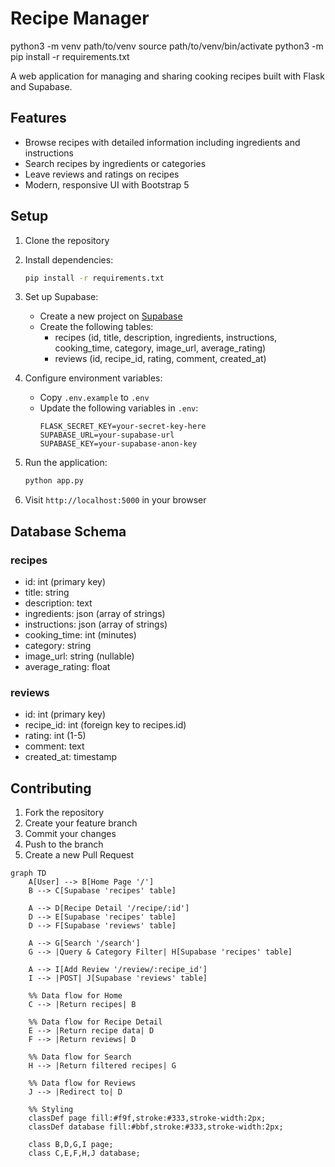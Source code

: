 # Recipe Manager


python3 -m venv path/to/venv
source path/to/venv/bin/activate
python3 -m pip install -r requirements.txt

A web application for managing and sharing cooking recipes built with Flask and Supabase.

## Features

- Browse recipes with detailed information including ingredients and instructions
- Search recipes by ingredients or categories
- Leave reviews and ratings on recipes
- Modern, responsive UI with Bootstrap 5

## Setup

1. Clone the repository
2. Install dependencies:
   ```bash
   pip install -r requirements.txt
   ```

3. Set up Supabase:
   - Create a new project on [Supabase](https://supabase.com)
   - Create the following tables:
     - recipes (id, title, description, ingredients, instructions, cooking_time, category, image_url, average_rating)
     - reviews (id, recipe_id, rating, comment, created_at)

4. Configure environment variables:
   - Copy `.env.example` to `.env`
   - Update the following variables in `.env`:
     ```
     FLASK_SECRET_KEY=your-secret-key-here
     SUPABASE_URL=your-supabase-url
     SUPABASE_KEY=your-supabase-anon-key
     ```

5. Run the application:
   ```bash
   python app.py
   ```

6. Visit `http://localhost:5000` in your browser

## Database Schema

### recipes
- id: int (primary key)
- title: string
- description: text
- ingredients: json (array of strings)
- instructions: json (array of strings)
- cooking_time: int (minutes)
- category: string
- image_url: string (nullable)
- average_rating: float

### reviews
- id: int (primary key)
- recipe_id: int (foreign key to recipes.id)
- rating: int (1-5)
- comment: text
- created_at: timestamp

## Contributing

1. Fork the repository
2. Create your feature branch
3. Commit your changes
4. Push to the branch
5. Create a new Pull Request

```mermaid
graph TD
    A[User] --> B[Home Page '/']
    B --> C[Supabase 'recipes' table]
    
    A --> D[Recipe Detail '/recipe/:id']
    D --> E[Supabase 'recipes' table]
    D --> F[Supabase 'reviews' table]
    
    A --> G[Search '/search']
    G --> |Query & Category Filter| H[Supabase 'recipes' table]
    
    A --> I[Add Review '/review/:recipe_id']
    I --> |POST| J[Supabase 'reviews' table]
    
    %% Data flow for Home
    C --> |Return recipes| B
    
    %% Data flow for Recipe Detail
    E --> |Return recipe data| D
    F --> |Return reviews| D
    
    %% Data flow for Search
    H --> |Return filtered recipes| G
    
    %% Data flow for Reviews
    J --> |Redirect to| D

    %% Styling
    classDef page fill:#f9f,stroke:#333,stroke-width:2px;
    classDef database fill:#bbf,stroke:#333,stroke-width:2px;
    
    class B,D,G,I page;
    class C,E,F,H,J database;
```